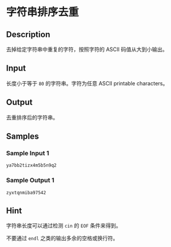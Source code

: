 # 字符串排序去重

## Description
去掉给定字符串中重复的字符，按照字符的 ASCII 码值从大到小输出。

## Input
长度小于等于 `80` 的字符串。字符为任意 ASCII printable characters。

## Output
去重排序后的字符串。

## Samples
### Sample Input 1 
```
ya7bb2tizx4m5b5n9q2
```

### Sample Output 1
```
zyxtqnmiba97542
```

## Hint
字符串长度可以通过检测 `cin` 的 `EOF` 条件来得到。

不要通过 `endl` 之类的输出多余的空格或换行符。